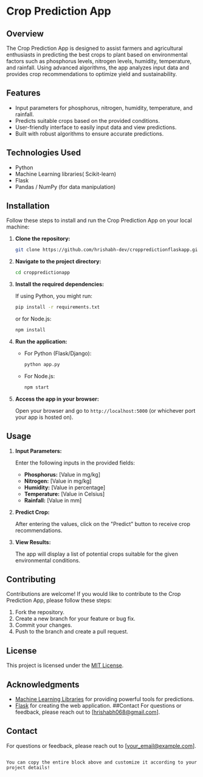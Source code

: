 # Crop Prediction App

## Overview

The Crop Prediction App is designed to assist farmers and agricultural enthusiasts in predicting the best crops to plant based on environmental factors such as phosphorus levels, nitrogen levels, humidity, temperature, and rainfall. Using advanced algorithms, the app analyzes input data and provides crop recommendations to optimize yield and sustainability.

## Features

- Input parameters for phosphorus, nitrogen, humidity, temperature, and rainfall.
- Predicts suitable crops based on the provided conditions.
- User-friendly interface to easily input data and view predictions.
- Built with robust algorithms to ensure accurate predictions.

## Technologies Used

- Python 
- Machine Learning libraries(  Scikit-learn)
- Flask 
- Pandas / NumPy (for data manipulation)

## Installation

Follow these steps to install and run the Crop Prediction App on your local machine:

1. **Clone the repository:**

   ```bash
   git clone https://github.com/hrishabh-dev/croppredictionflaskapp.git
   ```

2. **Navigate to the project directory:**

   ```bash
   cd croppredictionapp
   ```

3. **Install the required dependencies:**

   If using Python, you might run:

   ```bash
   pip install -r requirements.txt
   ```

   or for Node.js:

   ```bash
   npm install
   ```

4. **Run the application:**

   - For Python (Flask/Django):

     ```bash
     python app.py
     ```

   - For Node.js:

     ```bash
     npm start
     ```

5. **Access the app in your browser:**

   Open your browser and go to `http://localhost:5000` (or whichever port your app is hosted on).

## Usage

1. **Input Parameters:**

   Enter the following inputs in the provided fields:
   - **Phosphorus:** [Value in mg/kg]
   - **Nitrogen:** [Value in mg/kg]
   - **Humidity:** [Value in percentage]
   - **Temperature:** [Value in Celsius]
   - **Rainfall:** [Value in mm]

2. **Predict Crop:**

   After entering the values, click on the "Predict" button to receive crop recommendations.

3. **View Results:**

   The app will display a list of potential crops suitable for the given environmental conditions.

## Contributing

Contributions are welcome! If you would like to contribute to the Crop Prediction App, please follow these steps:

1. Fork the repository.
2. Create a new branch for your feature or bug fix.
3. Commit your changes.
4. Push to the branch and create a pull request.

## License

This project is licensed under the [MIT License](LICENSE).

## Acknowledgments

- [Machine Learning Libraries](https://scikit-learn.org/) for providing powerful tools for predictions.
- [Flask](https://flask.palletsprojects.com/) for creating the web application.
##Contact
For questions or feedback, please reach out to [hrishabh068@gmail.com].

## Contact

For questions or feedback, please reach out to [your_email@example.com].
```

You can copy the entire block above and customize it according to your project details!
